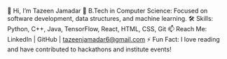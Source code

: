 👋 Hi, I’m Tazeen Jamadar
🌱 B.Tech in Computer Science: Focused on software development, data structures, and machine learning.
🛠️ Skills: Python, C++, Java, TensorFlow, React, HTML, CSS, Git
📫 Reach Me:
LinkedIn | GitHub | tazeenjamadar6@gmail.com
⚡ Fun Fact: I love reading and have contributed to hackathons and institute events!
